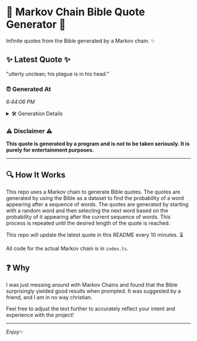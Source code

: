 # 📖 Markov Chain Bible Quote Generator 📖

Infinite quotes from the Bible generated by a Markov chain. ✨

## ✨ Latest Quote ✨
"utterly unclean; his plague is in his head."

### ⏰ Generated At
*6:44:06 PM*

<details>
    <summary>🛠️ Generation Details</summary>
    <p>
        <strong>🌱 Seed:</strong> utterly<br>
        <strong>🔄 Iterations:</strong> 7<br>
        <strong>📜 Context History:</strong><br>[ utterly ]: unclean;<br>[ utterly, unclean; ]: his<br>[ utterly, unclean;, his ]: plague<br>[ utterly, unclean;, his, plague ]: is<br>[ utterly, unclean;, his, plague, is ]: in<br>[ utterly, unclean;, his, plague, is, in ]: his<br>[ unclean;, his, plague, is, in, his ]: head.<br>
    </p>
</details>

### ⚠️ Disclaimer ⚠️
**This quote is generated by a program and is not to be taken seriously. It is purely for entertainment purposes.**

---

## 🔍 How It Works

This repo uses a Markov chain to generate Bible quotes. The quotes are generated by using the Bible as a dataset to find the probability of a word appearing after a sequence of words. The quotes are generated by starting with a random word and then selecting the next word based on the probability of it appearing after the current sequence of words. This process is repeated until the desired length of the quote is reached.

This repo will update the latest quote in this README every 10 minutes. ⏳

All code for the actual Markov chain is in `index.ts`.

## ❓ Why

I was just messing around with Markov Chains and found that the Bible surprisingly yielded good results when prompted. 
It was suggested by a friend, and I am in no way christian.

Feel free to adjust the text further to accurately reflect your intent and experience with the project!

---

*Enjoy*✨
